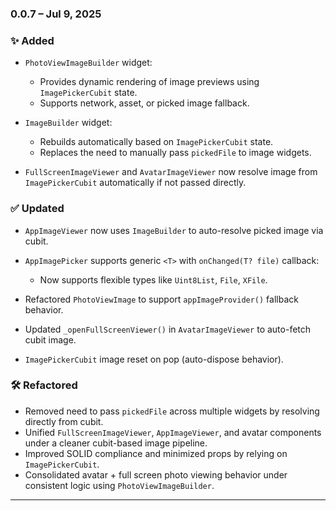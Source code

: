 
### 0.0.7 – Jul 9, 2025

### ✨ Added

* `PhotoViewImageBuilder` widget:

    * Provides dynamic rendering of image previews using `ImagePickerCubit` state.
    * Supports network, asset, or picked image fallback.
* `ImageBuilder` widget:

    * Rebuilds automatically based on `ImagePickerCubit` state.
    * Replaces the need to manually pass `pickedFile` to image widgets.
* `FullScreenImageViewer` and `AvatarImageViewer` now resolve image from `ImagePickerCubit` automatically if not passed directly.

### ✅ Updated

* `AppImageViewer` now uses `ImageBuilder` to auto-resolve picked image via cubit.
* `AppImagePicker` supports generic `<T>` with `onChanged(T? file)` callback:

    * Now supports flexible types like `Uint8List`, `File`, `XFile`.
* Refactored `PhotoViewImage` to support `appImageProvider()` fallback behavior.
* Updated `_openFullScreenViewer()` in `AvatarImageViewer` to auto-fetch cubit image.
* `ImagePickerCubit` image reset on pop (auto-dispose behavior).

### 🛠️ Refactored

* Removed need to pass `pickedFile` across multiple widgets by resolving directly from cubit.
* Unified `FullScreenImageViewer`, `AppImageViewer`, and avatar components under a cleaner cubit-based image pipeline.
* Improved SOLID compliance and minimized props by relying on `ImagePickerCubit`.
* Consolidated avatar + full screen photo viewing behavior under consistent logic using `PhotoViewImageBuilder`.

---

